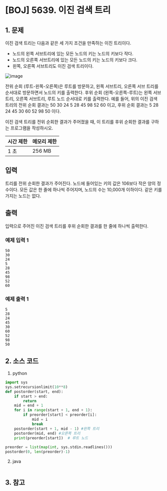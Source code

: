 # [BOJ] 5639. 이진 검색 트리

## 1. 문제

이진 검색 트리는 다음과 같은 세 가지 조건을 만족하는 이진 트리이다.

- 노드의 왼쪽 서브트리에 있는 모든 노드의 키는 노드의 키보다 작다.
- 노드의 오른쪽 서브트리에 있는 모든 노드의 키는 노드의 키보다 크다.
- 왼쪽, 오른쪽 서브트리도 이진 검색 트리이다.

![image](https://github.com/kimho1wq/TIL/assets/15611500/fb4b15be-3ab3-4276-a235-442d3a44c440)

전위 순회 (루트-왼쪽-오른쪽)은 루트를 방문하고, 왼쪽 서브트리, 오른쪽 서브 트리를 순서대로 방문하면서 노드의 키를 출력한다. 후위 순회 (왼쪽-오른쪽-루트)는 왼쪽 서브트리, 오른쪽 서브트리, 루트 노드 순서대로 키를 출력한다. 예를 들어, 위의 이진 검색 트리의 전위 순회 결과는 50 30 24 5 28 45 98 52 60 이고, 후위 순회 결과는 5 28 24 45 30 60 52 98 50 이다.

이진 검색 트리를 전위 순회한 결과가 주어졌을 때, 이 트리를 후위 순회한 결과를 구하는 프로그램을 작성하시오.

| 시간 제한 | 메모리 제한 |
|:------|:-------| 
| 1 초   | 256 MB |


## 입력

트리를 전위 순회한 결과가 주어진다. 노드에 들어있는 키의 값은 106보다 작은 양의 정수이다. 모든 값은 한 줄에 하나씩 주어지며, 노드의 수는 10,000개 이하이다. 같은 키를 가지는 노드는 없다.


## 출력

입력으로 주어진 이진 검색 트리를 후위 순회한 결과를 한 줄에 하나씩 출력한다.

### 예제 입력 1

```
50
30
24
5
28
45
98
52
60
```

### 예제 출력 1

```
5
28
24
45
30
60
52
98
50
```




## 2. 소스 코드

1. python

```python
import sys
sys.setrecursionlimit(10**8)
def postorder(start, end):
    if start > end:
        return
    mid = end + 1
    for i in range(start + 1, end + 1):
        if preorder[start] < preorder[i]:
            mid = i
            break
    postorder(start + 1, mid - 1) #왼쪽 트리
    postorder(mid, end) #오른쪽 트리
    print(preorder[start])  # 루트 노드
    
preorder = list(map(int, sys.stdin.readlines()))
postorder(0, len(preorder)-1)
```

2. java

```java

```


## 3. 참고

```

```



